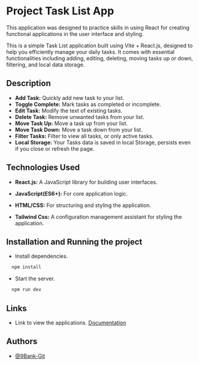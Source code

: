 # Project Task List App

This application was designed to practice skills in using React for creating functional applications in the user interface and styling.

This is a simple Task List application built using Vite + React.js, designed to help you efficiently manage your daily tasks. It comes with essential functionalities including adding, editing, deleting, moving tasks up or down, filtering, and local data storage.

## Description

* **Add Task:** Quickly add new task to your list.
* **Toggle Complete:** Mark tasks as completed or incomplete.
* **Edit Task:** Modify the text of existing tasks.
* **Delete Task:** Remove unwanted tasks from your list.
* **Move Task Up:** Move a task up from your list.
* **Move Task Down:** Move a task down from your list.
* **Filter Tasks:** Filter to view all tasks, or only active tasks.
* **Local Storage:** Your Tasks data is saved in local Storage, persists even if you close or refresh the page.

## Technologies Used

* **React.js:** A JavaScript library for building user interfaces.

* **JavaScript(ES6+):** For core application logic.

* **HTML/CSS:** For structuring and styling the application.

* **Tailwind Css:** A configuration management assistant for styling the application.

## Installation and Running the project

* Install dependencies.

```bash
  npm install
```

* Start the server.

```bash
  npm run dev
```

## Links

* Link to view the applications. [Documentation](https://linktodocumentation)

## Authors

* [@9Bank-Git](https://github.com/9Bank-Git)
